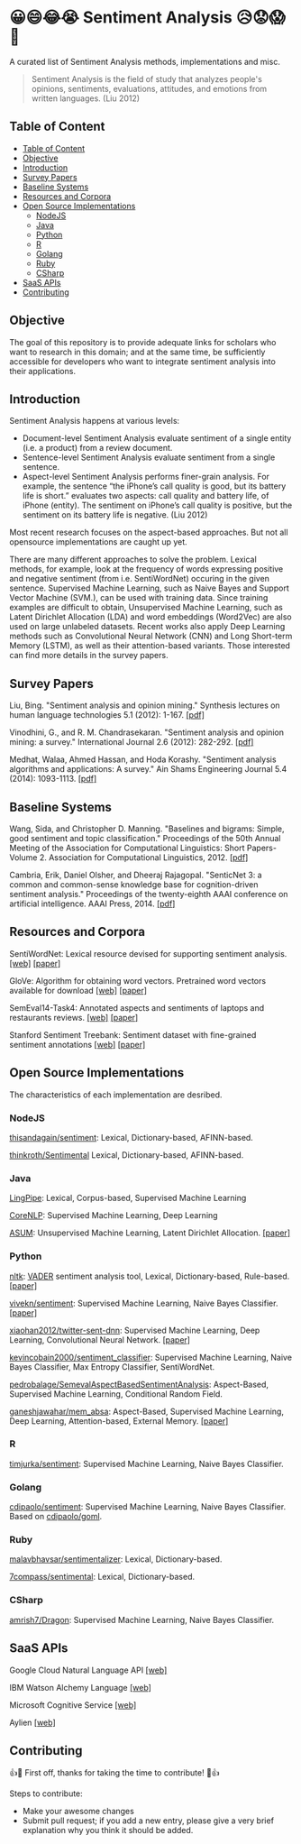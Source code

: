 # 😀😄😂😭 Sentiment Analysis 😥😟😱😤

A curated list of Sentiment Analysis methods, implementations and misc.

> Sentiment Analysis is the field of study that analyzes people's opinions, sentiments, evaluations, attitudes, and emotions from written languages. (Liu 2012)

## Table of Content

<!-- TOC -->

- [Table of Content](#table-of-content)
- [Objective](#objective)
- [Introduction](#introduction)
- [Survey Papers](#survey-papers)
- [Baseline Systems](#baseline-systems)
- [Resources and Corpora](#resources-and-corpora)
- [Open Source Implementations](#open-source-implementations)
    - [NodeJS](#nodejs)
    - [Java](#java)
    - [Python](#python)
    - [R](#r)
    - [Golang](#golang)
    - [Ruby](#ruby)
    - [CSharp](#csharp)
- [SaaS APIs](#saas-apis)
- [Contributing](#contributing)

<!-- /TOC -->

## Objective

The goal of this repository is to provide adequate links for scholars who want to research in this domain; and at the same time, be sufficiently accessible for developers who want to integrate sentiment analysis into their applications.

## Introduction

Sentiment Analysis happens at various levels: 
- Document-level Sentiment Analysis evaluate sentiment of a single entity (i.e. a product) from a review document. 
- Sentence-level Sentiment Analysis evaluate sentiment from a single sentence. 
- Aspect-level Sentiment Analysis performs finer-grain analysis. For example, the sentence “the iPhone’s call quality is good, but its battery life is short.” evaluates two aspects: call quality and battery life, of iPhone (entity). The sentiment on iPhone’s call quality is positive, but the sentiment on its battery life is negative. (Liu 2012)

Most recent research focuses on the aspect-based approaches. But not all opensource implementations are caught up yet.

There are many different approaches to solve the problem. Lexical methods, for example, look at the frequency of words expressing positive and negative sentiment (from i.e. SentiWordNet) occuring in the given sentence. Supervised Machine Learning, such as Naive Bayes and Support Vector Machine (SVM.), can be used with training data. Since training examples are difficult to obtain, Unsupervised Machine Learning, such as Latent Dirichlet Allocation (LDA) and word embeddings (Word2Vec) are also used on large unlabeled datasets. Recent works also apply Deep Learning methods such as Convolutional Neural Network (CNN) and Long Short-term Memory (LSTM), as well as their attention-based variants. Those interested can find more details in the survey papers.

## Survey Papers 

Liu, Bing. "Sentiment analysis and opinion mining." Synthesis lectures on human language technologies 5.1 (2012): 1-167. [[pdf]](http://citeseerx.ist.psu.edu/viewdoc/download?doi=10.1.1.244.9480&rep=rep1&type=pdf)

Vinodhini, G., and R. M. Chandrasekaran. "Sentiment analysis and opinion mining: a survey." International Journal 2.6 (2012): 282-292. [[pdf]](http://www.dmi.unict.it/~faro/tesi/sentiment_analysis/SA2.pdf)

Medhat, Walaa, Ahmed Hassan, and Hoda Korashy. "Sentiment analysis algorithms and applications: A survey." Ain Shams Engineering Journal 5.4 (2014): 1093-1113. [[pdf]](http://www.sciencedirect.com/science/article/pii/S2090447914000550)

## Baseline Systems

Wang, Sida, and Christopher D. Manning. "Baselines and bigrams: Simple, good sentiment and topic classification." Proceedings of the 50th Annual Meeting of the Association for Computational Linguistics: Short Papers-Volume 2. Association for Computational Linguistics, 2012. [[pdf]](http://nlp.stanford.edu/pubs/sidaw12_simple_sentiment.pdf)

Cambria, Erik, Daniel Olsher, and Dheeraj Rajagopal. "SenticNet 3: a common and common-sense knowledge base for cognition-driven sentiment analysis." Proceedings of the twenty-eighth AAAI conference on artificial intelligence. AAAI Press, 2014. [[pdf]](http://www.aaai.org/ocs/index.php/AAAI/AAAI14/paper/download/8479/8602)

## Resources and Corpora

SentiWordNet: Lexical resource devised for supporting sentiment analysis. [[web]](http://sentiwordnet.isti.cnr.it/) [[paper]](https://www.researchgate.net/profile/Fabrizio_Sebastiani/publication/220746537_SentiWordNet_30_An_Enhanced_Lexical_Resource_for_Sentiment_Analysis_and_Opinion_Mining/links/545fbcc40cf27487b450aa21.pdf)

GloVe: Algorithm for obtaining word vectors. Pretrained word vectors available for download [[web]](http://nlp.stanford.edu/projects/glove/) [[paper]](http://nlp.stanford.edu/pubs/glove.pdf)

SemEval14-Task4: Annotated aspects and sentiments of laptops and restaurants reviews. [[web]](http://alt.qcri.org/semeval2014/task4/) [[paper]](http://www.aclweb.org/anthology/S14-2004)

Stanford Sentiment Treebank: Sentiment dataset with fine-grained sentiment annotations [[web]](http://nlp.stanford.edu/sentiment/code.html) [[paper]](http://nlp.stanford.edu/~socherr/EMNLP2013_RNTN.pdf)

## Open Source Implementations

The characteristics of each implementation are desribed.

### NodeJS
[thisandagain/sentiment]( https://github.com/thisandagain/sentiment): Lexical, Dictionary-based, AFINN-based.

[thinkroth/Sentimental](https://github.com/thinkroth/Sentimental) Lexical, Dictionary-based, AFINN-based.

### Java
[LingPipe](http://alias-i.com/): Lexical, Corpus-based, Supervised Machine Learning

[CoreNLP](https://github.com/stanfordnlp/CoreNLP): Supervised Machine Learning, Deep Learning

[ASUM](http://uilab.kaist.ac.kr/research/WSDM11/): Unsupervised Machine Learning, Latent Dirichlet Allocation. [[paper]](http://www.cs.cmu.edu/~yohanj/research/papers/WSDM11.pdf)

### Python
[nltk](http://www.nltk.org/): [VADER](https://github.com/cjhutto/vaderSentiment) sentiment analysis tool, Lexical, Dictionary-based, Rule-based. [[paper]](http://comp.social.gatech.edu/papers/icwsm14.vader.hutto.pdf)

[vivekn/sentiment](https://github.com/vivekn/sentiment): Supervised Machine Learning, Naive Bayes Classifier. [[paper]](https://arxiv.org/abs/1305.6143)

[xiaohan2012/twitter-sent-dnn](https://github.com/xiaohan2012/twitter-sent-dnn): Supervised Machine Learning, Deep Learning, Convolutional Neural Network. [[paper]](http://nal.co/papers/Kalchbrenner_DCNN_ACL14)

[kevincobain2000/sentiment_classifier](https://github.com/kevincobain2000/sentiment_classifier): Supervised Machine Learning, Naive Bayes Classifier, Max Entropy Classifier, SentiWordNet.

[pedrobalage/SemevalAspectBasedSentimentAnalysis](https://github.com/pedrobalage/SemevalAspectBasedSentimentAnalysis): Aspect-Based, Supervised Machine Learning, Conditional Random Field.

[ganeshjawahar/mem_absa](https://github.com/ganeshjawahar/mem_absa): Aspect-Based, Supervised Machine Learning, Deep Learning, Attention-based, External Memory. [[paper]](https://arxiv.org/abs/1605.08900)

### R
[timjurka/sentiment](https://github.com/timjurka/sentiment): Supervised Machine Learning, Naive Bayes Classifier.

### Golang
[cdipaolo/sentiment](https://github.com/cdipaolo/sentiment): Supervised Machine Learning, Naive Bayes Classifier. Based on [cdipaolo/goml](https://github.com/cdipaolo/goml).

### Ruby
[malavbhavsar/sentimentalizer](https://github.com/malavbhavsar/sentimentalizer): Lexical, Dictionary-based.

[7compass/sentimental](https://github.com/7compass/sentimental): Lexical, Dictionary-based.

### CSharp
[amrish7/Dragon](https://github.com/amrish7/Dragon): Supervised Machine Learning, Naive Bayes Classifier.


## SaaS APIs

Google Cloud Natural Language API [[web]](https://cloud.google.com/natural-language/)

IBM Watson Alchemy Language [[web]](https://www.ibm.com/watson/developercloud/alchemy-language.html)

Microsoft Cognitive Service [[web]](https://www.microsoft.com/cognitive-services/en-us/text-analytics-api)

Aylien [[web]](https://developer.aylien.com/text-api-demo)

## Contributing

:+1::tada: First off, thanks for taking the time to contribute! :tada::+1:

Steps to contribute:

- Make your awesome changes
- Submit pull request; if you add a new entry, please give a very brief explanation why you think it should be added.